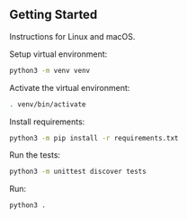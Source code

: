 ## Getting Started

Instructions for Linux and macOS.

Setup virtual environment:
```sh
python3 -m venv venv
```

Activate the virtual environment:
```sh
. venv/bin/activate
```

Install requirements:
```sh
python3 -m pip install -r requirements.txt
```

Run the tests:
```sh
python3 -m unittest discover tests
```

Run:
```sh
python3 .
```
